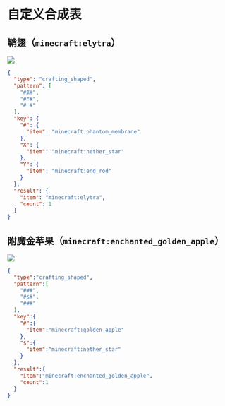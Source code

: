 # 自定义合成表

## 鞘翅（`minecraft:elytra`）

![](https://skin.mc.yue.zone/img/%E9%9E%98%E7%BF%85%E5%90%88%E6%88%90%E8%A1%A8.png)

```json title="world/datapacks/Ming_Meiji/data/mingmeiji/recipes/elytra.json"
{
  "type": "crafting_shaped",
  "pattern": [
    "#X#",
    "#Y#",
    "# #"
  ],
  "key": {
    "#": {
      "item": "minecraft:phantom_membrane"
    },
    "X": {
      "item": "minecraft:nether_star"
    },
    "Y": {
      "item": "minecraft:end_rod"
    }
  },
  "result": {
    "item": "minecraft:elytra",
    "count": 1
  }
}
```

## 附魔金苹果（`minecraft:enchanted_golden_apple`）

![](https://skin.mc.yue.zone/img/附魔金苹果合成表.png)

```json
{
  "type":"crafting_shaped",
  "pattern":[
    "###",
    "#$#",
    "###"
  ],
  "key":{
    "#":{
      "item":"minecraft:golden_apple"
    },
    "$":{
      "item":"minecraft:nether_star"
    }
  },
  "result":{
    "item":"minecraft:enchanted_golden_apple",
    "count":1
  }
}
```